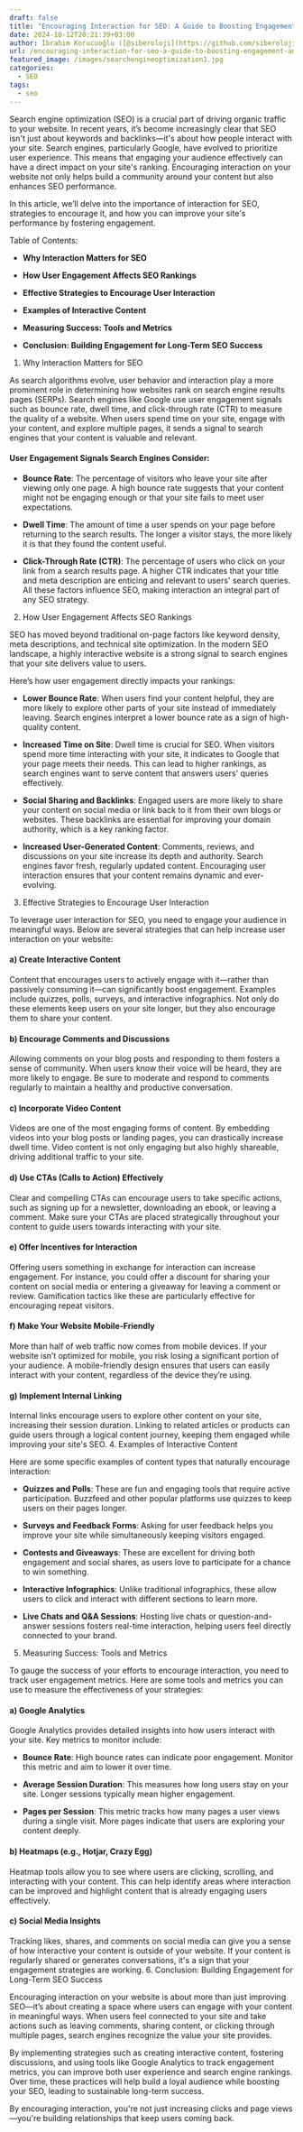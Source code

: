 ```yaml
---
draft: false
title: "Encouraging Interaction for SEO: A Guide to Boosting Engagement and Search Rankings"
date: 2024-10-12T20:21:39+03:00
author: İbrahim Korucuoğlu ([@siberoloji](https://github.com/siberoloji))
url: /encouraging-interaction-for-seo-a-guide-to-boosting-engagement-and-search-rankings/
featured_image: /images/searchengineoptimization1.jpg
categories:
  - SEO
tags:
  - seo
---
```

Search engine optimization (SEO) is a crucial part of driving organic traffic to your website. In recent years, it’s become increasingly clear that SEO isn't just about keywords and backlinks—it's about how people interact with your site. Search engines, particularly Google, have evolved to prioritize user experience. This means that engaging your audience effectively can have a direct impact on your site's ranking. Encouraging interaction on your website not only helps build a community around your content but also enhances SEO performance.

In this article, we’ll delve into the importance of interaction for SEO, strategies to encourage it, and how you can improve your site's performance by fostering engagement.

Table of Contents:
* **Why Interaction Matters for SEO**

* **How User Engagement Affects SEO Rankings**

* **Effective Strategies to Encourage User Interaction**

* **Examples of Interactive Content**

* **Measuring Success: Tools and Metrics**

* **Conclusion: Building Engagement for Long-Term SEO Success**

1. Why Interaction Matters for SEO

As search algorithms evolve, user behavior and interaction play a more prominent role in determining how websites rank on search engine results pages (SERPs). Search engines like Google use user engagement signals such as bounce rate, dwell time, and click-through rate (CTR) to measure the quality of a website. When users spend time on your site, engage with your content, and explore multiple pages, it sends a signal to search engines that your content is valuable and relevant.
#### User Engagement Signals Search Engines Consider:
* **Bounce Rate**: The percentage of visitors who leave your site after viewing only one page. A high bounce rate suggests that your content might not be engaging enough or that your site fails to meet user expectations.

* **Dwell Time**: The amount of time a user spends on your page before returning to the search results. The longer a visitor stays, the more likely it is that they found the content useful.

* **Click-Through Rate (CTR)**: The percentage of users who click on your link from a search results page. A higher CTR indicates that your title and meta description are enticing and relevant to users' search queries.
All these factors influence SEO, making interaction an integral part of any SEO strategy.
2. How User Engagement Affects SEO Rankings

SEO has moved beyond traditional on-page factors like keyword density, meta descriptions, and technical site optimization. In the modern SEO landscape, a highly interactive website is a strong signal to search engines that your site delivers value to users.

Here’s how user engagement directly impacts your rankings:
* **Lower Bounce Rate**: When users find your content helpful, they are more likely to explore other parts of your site instead of immediately leaving. Search engines interpret a lower bounce rate as a sign of high-quality content.

* **Increased Time on Site**: Dwell time is crucial for SEO. When visitors spend more time interacting with your site, it indicates to Google that your page meets their needs. This can lead to higher rankings, as search engines want to serve content that answers users' queries effectively.

* **Social Sharing and Backlinks**: Engaged users are more likely to share your content on social media or link back to it from their own blogs or websites. These backlinks are essential for improving your domain authority, which is a key ranking factor.

* **Increased User-Generated Content**: Comments, reviews, and discussions on your site increase its depth and authority. Search engines favor fresh, regularly updated content. Encouraging user interaction ensures that your content remains dynamic and ever-evolving.

3. Effective Strategies to Encourage User Interaction

To leverage user interaction for SEO, you need to engage your audience in meaningful ways. Below are several strategies that can help increase user interaction on your website:
#### a) **Create Interactive Content**

Content that encourages users to actively engage with it—rather than passively consuming it—can significantly boost engagement. Examples include quizzes, polls, surveys, and interactive infographics. Not only do these elements keep users on your site longer, but they also encourage them to share your content.
#### b) **Encourage Comments and Discussions**

Allowing comments on your blog posts and responding to them fosters a sense of community. When users know their voice will be heard, they are more likely to engage. Be sure to moderate and respond to comments regularly to maintain a healthy and productive conversation.
#### c) **Incorporate Video Content**

Videos are one of the most engaging forms of content. By embedding videos into your blog posts or landing pages, you can drastically increase dwell time. Video content is not only engaging but also highly shareable, driving additional traffic to your site.
#### d) **Use CTAs (Calls to Action) Effectively**

Clear and compelling CTAs can encourage users to take specific actions, such as signing up for a newsletter, downloading an ebook, or leaving a comment. Make sure your CTAs are placed strategically throughout your content to guide users towards interacting with your site.
#### e) **Offer Incentives for Interaction**

Offering users something in exchange for interaction can increase engagement. For instance, you could offer a discount for sharing your content on social media or entering a giveaway for leaving a comment or review. Gamification tactics like these are particularly effective for encouraging repeat visitors.
#### f) **Make Your Website Mobile-Friendly**

More than half of web traffic now comes from mobile devices. If your website isn’t optimized for mobile, you risk losing a significant portion of your audience. A mobile-friendly design ensures that users can easily interact with your content, regardless of the device they’re using.
#### g) **Implement Internal Linking**

Internal links encourage users to explore other content on your site, increasing their session duration. Linking to related articles or products can guide users through a logical content journey, keeping them engaged while improving your site's SEO.
4. Examples of Interactive Content

Here are some specific examples of content types that naturally encourage interaction:
* **Quizzes and Polls**: These are fun and engaging tools that require active participation. Buzzfeed and other popular platforms use quizzes to keep users on their pages longer.

* **Surveys and Feedback Forms**: Asking for user feedback helps you improve your site while simultaneously keeping visitors engaged.

* **Contests and Giveaways**: These are excellent for driving both engagement and social shares, as users love to participate for a chance to win something.

* **Interactive Infographics**: Unlike traditional infographics, these allow users to click and interact with different sections to learn more.

* **Live Chats and Q&amp;A Sessions**: Hosting live chats or question-and-answer sessions fosters real-time interaction, helping users feel directly connected to your brand.

5. Measuring Success: Tools and Metrics

To gauge the success of your efforts to encourage interaction, you need to track user engagement metrics. Here are some tools and metrics you can use to measure the effectiveness of your strategies:
#### a) **Google Analytics**

Google Analytics provides detailed insights into how users interact with your site. Key metrics to monitor include:
* **Bounce Rate**: High bounce rates can indicate poor engagement. Monitor this metric and aim to lower it over time.

* **Average Session Duration**: This measures how long users stay on your site. Longer sessions typically mean higher engagement.

* **Pages per Session**: This metric tracks how many pages a user views during a single visit. More pages indicate that users are exploring your content deeply.

#### b) **Heatmaps (e.g., Hotjar, Crazy Egg)**

Heatmap tools allow you to see where users are clicking, scrolling, and interacting with your content. This can help identify areas where interaction can be improved and highlight content that is already engaging users effectively.
#### c) **Social Media Insights**

Tracking likes, shares, and comments on social media can give you a sense of how interactive your content is outside of your website. If your content is regularly shared or generates conversations, it's a sign that your engagement strategies are working.
6. Conclusion: Building Engagement for Long-Term SEO Success

Encouraging interaction on your website is about more than just improving SEO—it’s about creating a space where users can engage with your content in meaningful ways. When users feel connected to your site and take actions such as leaving comments, sharing content, or clicking through multiple pages, search engines recognize the value your site provides.

By implementing strategies such as creating interactive content, fostering discussions, and using tools like Google Analytics to track engagement metrics, you can improve both user experience and search engine rankings. Over time, these practices will help build a loyal audience while boosting your SEO, leading to sustainable long-term success.

By encouraging interaction, you're not just increasing clicks and page views—you're building relationships that keep users coming back.
